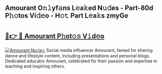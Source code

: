 ## Amourant O𝚗𝚕yf𝚊ns L𝚎a𝚔ed N𝚞𝚍es - Part-80d P𝚑𝚘tos Vi𝚍𝚎o - H𝚘𝚝 Part L𝚎a𝚔s zmyGe

# <h2><a href="http://kf30hrj.oniu.top/?m=Amourant">🔗👉 🔴 Amourant P𝚑ot𝚘𝚜 V𝚒d𝚎o</a></h2>

[![Amourant Nu𝚍e𝚜](https://i.imgur.com/0qMVB7G.gif)](http://kf30hrj.oniu.top/?m=Amourant)
Social media influencer Amourant, famed for sharing dance and lifestyle content, including presentations and personal blogs. Dedicated educator Amourant, celebrated for their passion and expertise in teaching and inspiring others.  
